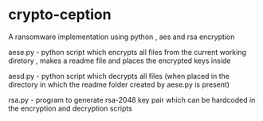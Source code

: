 # crypto-ception
A ransomware implementation using python , aes and rsa encryption

aese.py - python script which encrypts all files from the current working diretory , makes a readme file and places the encrypted keys inside

aesd.py - python script which decrypts all files (when placed in the directory in which the readme folder created by aese.py is present)

rsa.py - program to generate rsa-2048 key pair which can be hardcoded in the encryption and decryption scripts
